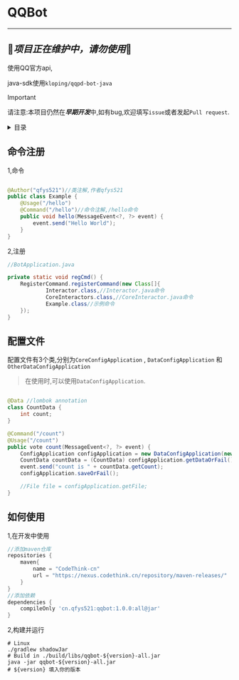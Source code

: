# QQBot

--- 

## 🚧***项目正在维护中，请勿使用***🚧   

使用QQ官方api, 
     
java-sdk使用`kloping/qqpd-bot-java`
> [!IMPORTANT]
> 请注意:本项目仍然在***早期开发***中,如有bug,欢迎填写`issue`或者发起`Pull request`.

<details> <summary>目录</summary>

- [命令注册](#命令注册)
- [配置文件](#配置文件)
- [如何使用](#如何使用)

</details>

## 命令注册

1,命令

```java

@Author("qfys521")//类注解,作者qfys521
public class Example {
    @Usage("/hello")
    @Command("/hello")//命令注解,/hello命令
    public void hello(MessageEvent<?, ?> event) {
        event.send("Hello World");
    }
}
```

2,注册

```java
//BotApplication.java

private static void regCmd() {
    RegisterCommand.registerCommand(new Class[]{
            Interactor.class,//Interactor.java命令
            CoreInteractors.class,//CoreInteractor.java命令
            Example.class//示例命令
    });
}
```

## 配置文件

配置文件有3个类,分别为`CoreConfigApplication` , `DataConfigApplication` 和 `OtherDataConfigApplication`
> 在使用时,可以使用`DataConfigApplication`.

```java

@Data //lombok annotation
class CountData {
    int count;
}
```

```java
@Command("/count")
@Usage("/count")
public vote count(MessageEvent<?, ?> event) {
    ConfigApplication configApplication = new DataConfigApplication(new CountData(), "count.json");// path: ./data/data/path.to.you.class.CountData
    CountData countData = (CountData) configApplication.getDataOrFail();
    event.send("count is " + countData.getCount);
    configApplication.saveOrFail();

    //File file = configApplication.getFile;
}
```

## 如何使用

1,在开发中使用
```groovy
//添加maven仓库
repositories {
    maven{
        name = "CodeThink-cn"
        url = "https://nexus.codethink.cn/repository/maven-releases/"
    }
}
//添加依赖
dependencies {
    compileOnly 'cn.qfys521:qqbot:1.0.0:all@jar'
}
```

2,构建并运行

```shell
# Linux
./gradlew shadowJar
# Build in ./build/libs/qqbot-${version}-all.jar
java -jar qqbot-${version}-all.jar
# ${version} 填入你的版本
```

